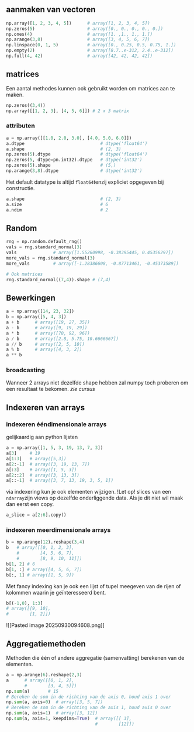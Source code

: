 ## aanmaken van vectoren
```python
np.array([1, 2, 3, 4, 5])      # array([1, 2, 3, 4, 5])
np.zeros(5)                    # array([0., 0., 0., 0., 0.])
np.ones(4)                     # array([1. ,1., 1., 1.])
np.arange(3,8)                 # array([3, 4, 5, 6, 7])
np.linspace(0, 1, 5)           # array([0., 0.25, 0.5, 0.75, 1.])
np.empty(2)                    # array([8.7..e-312, 2.4..e-312])
np.full(4, 42)                 # array([42, 42, 42, 42])
```
## matrices 
Een aantal methodes kunnen ook gebruikt worden om matrices aan te maken.
```python
np.zeros((3,4))
np.array([[1, 2, 3], [4, 5, 6]]) # 2 x 3 matrix
```

### attributen
```python
a = np.array([[1.0, 2.0, 3.0], [4.0, 5.0, 6.0]])
a.dtype                             # dtype('float64')
a.shape                             # (2, 3)
np.zeros(5).dtype                   # dtype('float64')
np.zeros(5, dtype=pn.int32).dtype   # dtype('int32')
np.zeros(5).shape                   # (5,)
np.arange(3,8).dtype                # dtype('int32')
```
Het default datatype is altijd `float64`tenzij expliciet opgegeven bij constructie.
```python
a.shape                             # (2, 3)
a.size                              # 6
a.ndim                              # 2
```

## Random
```python
rng = np.random.default_rng()
vals = rng.standard_normal(3)
vals              # array([1.55260998, -0.38395445, 0.45356297])
more_vals = rng.standard_normal(3)
more_vals         # array([-1.28386608, -0.87713461, -0.45373589])

# Ook matrices
rng.standard_normal((7,4)).shape # (7,4) 
```

## Bewerkingen
```python
a = np.array([14, 23, 32])
b = np.array([5, 4, 3])
a + b      # array([19, 27, 35])
a - b      # array([9, 19, 29])
a * b      # array([70, 92, 96])
a / b      # array([2.8, 5.75, 10.6666667])
a // b     # array([2, 5, 10])
a % b      # array([4, 3, 2])
a ** b     
```

### broadcasting
Wanneer 2 arrays niet dezelfde shape hebben zal numpy toch proberen om een resultaat te bekomen. *zie cursus*

## Indexeren van arrays
### indexeren ééndimensionale arrays
gelijkaardig aan python lijsten
```python
a = np.array([1, 5, 3, 19, 13, 7, 3])
a[3]     # 19
a[1:3]   # array([5,3])
a[2:-1]  # array([3, 19, 13, 7])
a[:3]    # array([1, 5, 3])
a[2::2]  # array([3, 13, 3])
a[::-1]  # array([3, 7, 13, 19, 3, 5, 1])
```
via indexering kun je ook elementen wijzigen. !Let op! slices van een `ndarray`zijn views op dezelfde onderliggende data. Als je dit niet wil maak dan eerst een copy.
```python
a_slice = a[2:6].copy()
```

### indexeren meerdimensionale arrays
```python
b = np.arange(12).reshape(3,4)
b   # array([[0, 1, 2, 3],
    #        [4, 5, 6, 7],
    #        [8, 9, 10, 11]])
b[1, 2] # 6
b[1, :] # array([4, 5, 6, 7])
b[:, 1] # array([1, 5, 9])
```

Met fancy indexing kan je ook een lijst of tupel meegeven van de rijen of kolommen waarin je geïnteresseerd bent.
```python
b[(-1,0), 1:3] 
# array([[9, 10],
#        [1, 2]])
```
![[Pasted image 20250930094608.png]]
## Aggregatiemethoden
Methoden die één of andere aggregatie (samenvatting) berekenen van de elementen.
```python
a = np.arange(6).reshape(2,3)
a      # array([[0, 1, 2],
       #        [3, 4, 5]])
np.sum(a)       # 15
# Bereken de som in de richting van de axis 0, houd axis 1 over
np.sum(a, axis=0)  # array([3, 5, 7])
# Bereken de som in de richting van de axis 1, houd axis 0 over
np.sum(a, axis=1)  # array([3, 12])
np.sum(a, axis=1, keepdims=True)  # array([[ 3],
                                  #        [12]])
```

